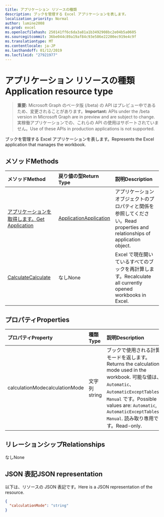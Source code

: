 ```yaml
---
title: アプリケーション リソースの種類
description: ブックを管理する Excel アプリケーションを表します。
localization_priority: Normal
author: lumine2008
ms.prod: excel
ms.openlocfilehash: 250141ff6c6da3a81a1b3492908bc2e04b5a0605
ms.sourcegitcommit: 36be044c89a19af84c93e586e22200ec919e4c9f
ms.translationtype: MT
ms.contentlocale: ja-JP
ms.lasthandoff: 01/12/2019
ms.locfileid: "27921977"
---
```

# <a name="application-resource-type"></a><span data-ttu-id="43589-103">アプリケーション リソースの種類</span><span class="sxs-lookup"><span data-stu-id="43589-103">Application resource type</span></span>

> <span data-ttu-id="43589-104">**重要:** Microsoft Graph のベータ版 (/beta) の API はプレビュー中であるため、変更されることがあります。</span><span class="sxs-lookup"><span data-stu-id="43589-104">**Important:** APIs under the /beta version in Microsoft Graph are in preview and are subject to change.</span></span> <span data-ttu-id="43589-105">実稼働アプリケーションでの、これらの API の使用はサポートされていません。</span><span class="sxs-lookup"><span data-stu-id="43589-105">Use of these APIs in production applications is not supported.</span></span>

<span data-ttu-id="43589-106">ブックを管理する Excel アプリケーションを表します。</span><span class="sxs-lookup"><span data-stu-id="43589-106">Represents the Excel application that manages the workbook.</span></span>


## <a name="methods"></a><span data-ttu-id="43589-107">メソッド</span><span class="sxs-lookup"><span data-stu-id="43589-107">Methods</span></span>

| <span data-ttu-id="43589-108">メソッド</span><span class="sxs-lookup"><span data-stu-id="43589-108">Method</span></span>           | <span data-ttu-id="43589-109">戻り値の型</span><span class="sxs-lookup"><span data-stu-id="43589-109">Return Type</span></span>    |<span data-ttu-id="43589-110">説明</span><span class="sxs-lookup"><span data-stu-id="43589-110">Description</span></span>|
|:---------------|:--------|:----------|
|[<span data-ttu-id="43589-111">アプリケーションを取得します。</span><span class="sxs-lookup"><span data-stu-id="43589-111">Get Application</span></span>](../api/excelapplication-get.md) | [<span data-ttu-id="43589-112">Application</span><span class="sxs-lookup"><span data-stu-id="43589-112">Application</span></span>](application.md) |<span data-ttu-id="43589-113">アプリケーション オブジェクトのプロパティと関係を参照してください。</span><span class="sxs-lookup"><span data-stu-id="43589-113">Read properties and relationships of application object.</span></span>|
|[<span data-ttu-id="43589-114">Calculate</span><span class="sxs-lookup"><span data-stu-id="43589-114">Calculate</span></span>](../api/excelapplication-calculate.md)|<span data-ttu-id="43589-115">なし</span><span class="sxs-lookup"><span data-stu-id="43589-115">None</span></span>|<span data-ttu-id="43589-116">Excel で現在開いているすべてのブックを再計算します。</span><span class="sxs-lookup"><span data-stu-id="43589-116">Recalculate all currently opened workbooks in Excel.</span></span>|

## <a name="properties"></a><span data-ttu-id="43589-117">プロパティ</span><span class="sxs-lookup"><span data-stu-id="43589-117">Properties</span></span>
| <span data-ttu-id="43589-118">プロパティ</span><span class="sxs-lookup"><span data-stu-id="43589-118">Property</span></span>     | <span data-ttu-id="43589-119">種類</span><span class="sxs-lookup"><span data-stu-id="43589-119">Type</span></span>   |<span data-ttu-id="43589-120">説明</span><span class="sxs-lookup"><span data-stu-id="43589-120">Description</span></span>|
|:---------------|:--------|:----------|
|<span data-ttu-id="43589-121">calculationMode</span><span class="sxs-lookup"><span data-stu-id="43589-121">calculationMode</span></span>|<span data-ttu-id="43589-122">文字列</span><span class="sxs-lookup"><span data-stu-id="43589-122">string</span></span>|<span data-ttu-id="43589-123">ブックで使用される計算モードを返します。</span><span class="sxs-lookup"><span data-stu-id="43589-123">Returns the calculation mode used in the workbook.</span></span> <span data-ttu-id="43589-124">可能な値は、`Automatic`、`AutomaticExceptTables`、`Manual` です。</span><span class="sxs-lookup"><span data-stu-id="43589-124">Possible values are: `Automatic`, `AutomaticExceptTables`, `Manual`.</span></span> <span data-ttu-id="43589-125">読み取り専用です。</span><span class="sxs-lookup"><span data-stu-id="43589-125">Read-only.</span></span>|

## <a name="relationships"></a><span data-ttu-id="43589-126">リレーションシップ</span><span class="sxs-lookup"><span data-stu-id="43589-126">Relationships</span></span>
<span data-ttu-id="43589-127">なし</span><span class="sxs-lookup"><span data-stu-id="43589-127">None</span></span>


## <a name="json-representation"></a><span data-ttu-id="43589-128">JSON 表記</span><span class="sxs-lookup"><span data-stu-id="43589-128">JSON representation</span></span>

<span data-ttu-id="43589-129">以下は、リソースの JSON 表記です。</span><span class="sxs-lookup"><span data-stu-id="43589-129">Here is a JSON representation of the resource.</span></span>

<!-- {
  "blockType": "resource",
  "optionalProperties": [

  ],
  "@odata.type": "microsoft.graph.application"
}-->

```json
{
  "calculationMode": "string"
}

```

<!-- uuid: 8fcb5dbc-d5aa-4681-8e31-b001d5168d79
2015-10-25 14:57:30 UTC -->
<!-- {
  "type": "#page.annotation",
  "description": "Application resource",
  "keywords": "",
  "section": "documentation",
  "tocPath": ""
}-->

